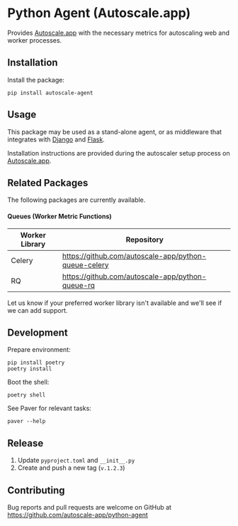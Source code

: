 # Python Agent (Autoscale.app)

Provides [Autoscale.app] with the necessary metrics for autoscaling web and worker processes.

## Installation

Install the package:

    pip install autoscale-agent

## Usage

This package may be used as a stand-alone agent, or as middleware that integrates with [Django] and [Flask].

Installation instructions are provided during the autoscaler setup process on [Autoscale.app].

## Related Packages

The following packages are currently available.

#### Queues (Worker Metric Functions)

| Worker Library | Repository                                           |
|----------------|------------------------------------------------------|
| Celery         | https://github.com/autoscale-app/python-queue-celery |
| RQ             | https://github.com/autoscale-app/python-queue-rq     |

Let us know if your preferred worker library isn't available and we'll see if we can add support.

## Development

Prepare environment:

    pip install poetry
    poetry install

Boot the shell:

    poetry shell

See Paver for relevant tasks:

    paver --help

## Release

1. Update `pyproject.toml` and `__init__.py`
2. Create and push a new tag (`v.1.2.3`)

## Contributing

Bug reports and pull requests are welcome on GitHub at https://github.com/autoscale-app/python-agent

[Autoscale.app]: https://autoscale.app
[Django]: https://www.djangoproject.com
[Flask]: https://palletsprojects.com/p/flask/
[Celery]: https://docs.celeryq.dev/en/stable/
[RQ]: https://python-rq.org
